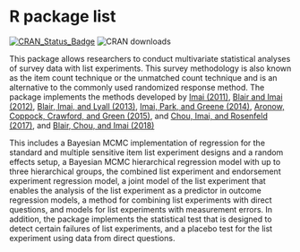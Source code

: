 # R package list
 [![CRAN_Status_Badge](http://www.r-pkg.org/badges/version/list)](https://cran.r-project.org/package=list) ![CRAN downloads](http://cranlogs.r-pkg.org/badges/grand-total/list)

This package allows researchers to conduct multivariate statistical analyses of survey data with list experiments. This survey methodology is also known as the item count technique or the unmatched count technique and is an alternative to the commonly used randomized response method. The package implements the methods developed by [Imai (2011)](https://doi.org/10.1198/jasa.2011.ap10415), [Blair and Imai (2012)](https://doi.org/10.1093/pan/mpr048), [Blair, Imai, and Lyall (2013)](https://doi.org/10.1111/ajps.12086), [Imai, Park, and Greene (2014)](https://doi.org/10.1093/pan/mpu017), [Aronow, Coppock, Crawford, and Green (2015)](https://doi.org/10.1093/jssam/smu023), and [Chou, Imai, and Rosenfeld (2017)](https://doi.org/10.1177/0049124117729711), and [Blair, Chou, and Imai (2018)](https://imai.fas.harvard.edu/research/files/listerror.pdf) 
    
This includes a Bayesian MCMC implementation of regression for the standard and multiple sensitive item list experiment designs and a random effects setup, a Bayesian MCMC hierarchical regression model with up to three hierarchical groups, the combined list experiment and endorsement experiment regression model, a joint model of the list experiment that enables the analysis of the list experiment as a predictor in outcome regression models, a method for combining list experiments with direct questions, and models for list experiments with measurement errors. In addition, the package implements the statistical test that is designed to detect certain failures of list experiments, and a placebo test for the list experiment using data from direct questions.
